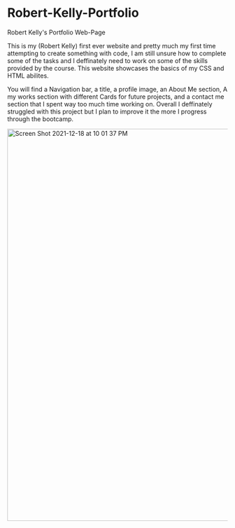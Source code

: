 # Robert-Kelly-Portfolio
Robert Kelly's Portfolio Web-Page 

This is my (Robert Kelly) first ever website and pretty much my first time attempting to create something with code, I am still unsure how to complete some of the tasks and I deffinately need to work on some of the skills provided by the course. This website showcases the basics of my CSS and HTML abilites. 

You will find a Navigation bar, a title, a profile image, an About Me section, A my works section with different Cards for future projects, and a contact me section that I spent way too much time working on. Overall I deffinately struggled with this project but I plan to improve it the more I progress through the bootcamp.

<img width="896" alt="Screen Shot 2021-12-18 at 10 01 37 PM" src="https://user-images.githubusercontent.com/55413812/146665800-70e6072a-1fd6-4a4a-8330-187d338ca59a.png">
